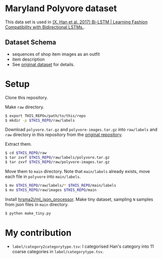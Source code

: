 # Maryland Polyvore dataset

This data set is used in [(X. Han et al. 2017) Bi-LSTM | Learning Fashion Compatibility with Bidirectional LSTMs.](https://arxiv.org/pdf/1707.05691.pdf).

## Dataset Schema

- sequences of shop item images as an outfit
- item description
- See [original dataset](https://github.com/xthan/polyvore-dataset) for details.


# Setup

Clone this repository.

Make `raw` directory.

```sh
$ export THIS_REPO=/path/to/this/repo
$ mkdir -p $THIS_REPO/raw/labels
```

Download `polyvore.tar.gz` and `polyvore-images.tar.gz` into `raw/labels` and `raw` directory in this repository from the [original repository](https://github.com/xthan/polyvore-dataset).

Extract them.

```sh
$ cd $THIS_REPO/raw
$ tar zxvf $THIS_REPO/raw/labels/polyvore.tar.gz
$ tar zxvf $THIS_REPO/raw/polyvore-images.tar.gz
```

Move them to `main` directory.
Note that `main/labels` already exists,
move each file in `polyvore` into `main/labels`.

```sh
$ mv $THIS_REPO/raw/labels/* $THIS_REPO/main/labels
$ mv $THIS_REPO/raw/images $THIS_REPO/main
```

Install [hrsma2i/ml_json_processor](https://github.com/hrsma2i/ml_json_processor).
Make tiny dataset, sampling `N` samples from json files in `main` directory.

```sh
$ python make_tiny.py
```

# My contribution

- `label/category2categorytype.tsv`: I categorised Han's category into 11 coarse categories in `label/categorytype.tsv`.